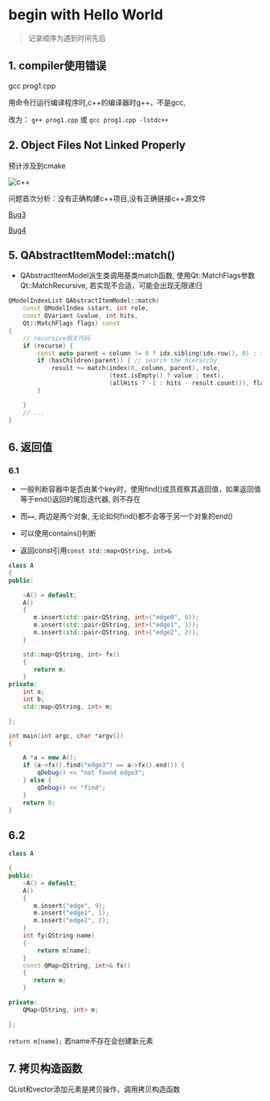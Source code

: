 # begin with Hello World

> 记录顺序为遇到时间先后

## 1. compiler使用错误

gcc prog1.cpp

用命令行运行编译程序时,c++的编译器时g++，不是gcc,

改为： ```g++ prog1.cpp``` 或 ```gcc prog1.cpp -lstdc++```

## 2. Object Files Not Linked Properly

预计涉及到cmake

![c++](c++-error-undifined-reference.png)

问题首次分析：没有正确构建c++项目,没有正确链接c++源文件

[Bug3](c++-bug-multiple-definition.md)

[Bug4](c++-bug-undefine-reference-to-vtable.md)

##  5. QAbstractItemModel::match()

- QAbstractItemModel派生类调用基类match函数, 使用Qt::MatchFlags参数Qt::MatchRecursive, 若实现不合适，可能会出现无限递归

```c++
QModelIndexList QAbstractItemModel::match(
    const QModelIndex &start, int role,
    const QVariant &value, int hits,
    Qt::MatchFlags flags) const
{
    // recursive相关代码
    if (recurse) {
        const auto parent = column != 0 ? idx.sibling(idx.row(), 0) : idx;
        if (hasChildren(parent)) { // search the hierarchy
            result += match(index(0, column, parent), role,
                            (text.isEmpty() ? value : text),
                            (allHits ? -1 : hits - result.count()), flags);
        }

    }
    // ...
}
```


## 6. 返回值

### 6.1

- 一般判断容器中是否由某个key时，使用find()成员观察其返回值，如果返回值等于end()返回的尾后迭代器, 则不存在
- 而`==`, 两边是两个对象, 无论如何find()都不会等于另一个对象的end()

- 可以使用contains()判断
- 返回const引用`const std::map<QString, int>&`

```c++
class A
{
public:

    ~A() = default;
    A()
    {
       m.insert(std::pair<QString, int>("edge0", 9));
       m.insert(std::pair<QString, int>("edge1", 1));
       m.insert(std::pair<QString, int>("edge2", 2));
    }

    std::map<QString, int> fx()
    {
       return m;
    }
private:
    int a;
    int b;
    std::map<QString, int> m;

};

int main(int argc, char *argv[])
{

    A *a = new A();
    if (a->fx().find("edge3") == a->fx().end()) {
        qDebug() << "not found edge3";
    } else {
        qDebug() << "find";
    }
    return 0;
}
```

## 6.2

```c++
class A

{
public:
    ~A() = default;
    A()
    {
       m.insert("edge", 9);
       m.insert("edge1", 1);
       m.insert("edge2", 2);
    }
    int fy(QString name)
    {
        return m[name];
    }
    const QMap<QString, int>& fx()
    {
       return m;
    }

private:
    QMap<QString, int> m;

};
```

`return m[name];` 若name不存在会创建新元素

## 7. 拷贝构造函数

QList和vector添加元素是拷贝操作，调用拷贝构造函数

